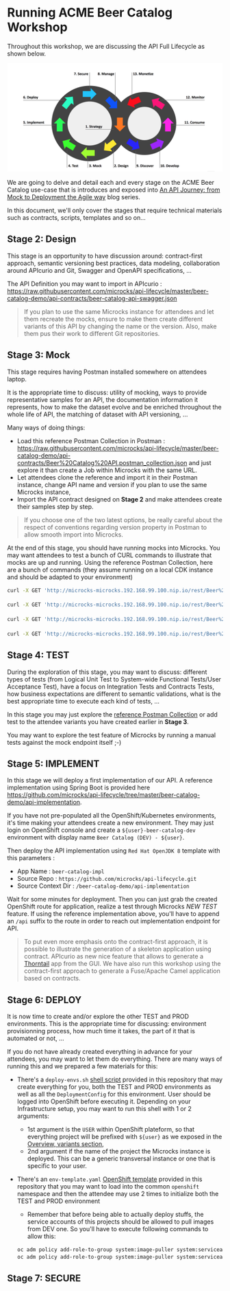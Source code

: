 # Running ACME Beer Catalog Workshop

Throughout this workshop, we are discussing the API Full Lifecycle as shown below.

![API Full Lifecycle](./assets/api-full-lifecycle.png)

We are going to delve and detail each and every stage on the ACME Beer Catalog use-case that is introduces and exposed into [An API Journey: from Mock to Deployment the Agile way](https://developers.redhat.com/blog/2018/04/11/api-journey-idea-deployment-agile-part1/) blog series.

In this document, we'll only cover the stages that require technical materials such as contracts, scripts, templates and so on...

## Stage 2: Design

This stage is an opportunity to have discussion around: contract-first approach, semantic versioning best practices, data modeling, collaboration around APIcurio and Git, Swagger and OpenAPI specifications, ...

The API Definition you may want to import in APIcurio : https://raw.githubusercontent.com/microcks/api-lifecycle/master/beer-catalog-demo/api-contracts/beer-catalog-api-swagger.json

> If you plan to use the same Microcks instance for attendees and let them recreate the mocks, ensure to make them create different variants of this API by changing the name or the version. Also, make them pus their work to different Git repositories.

## Stage 3: Mock

This stage requires having Postman installed somewhere on attendees laptop.

It is the appropriate time to discuss: utility of mocking, ways to provide representative samples for an API, the documentation information it represents, how to make the dataset evolve and be enriched throughout the whole life of API, the matching of dataset with API versioning, ...

Many ways of doing things:
* Load this reference Postman Collection in Postman : https://raw.githubusercontent.com/microcks/api-lifecycle/master/beer-catalog-demo/api-contracts/Beer%20Catalog%20API.postman_collection.json and just explore it than create a Job within Microcks with the same URL.
* Let attendees clone the reference and import it in their Postman instance, change API name and version if you plan to use the same Microcks instance,
* Import the API contract designed on **Stage 2** and make attendees create their samples step by step.

> If you choose one of the two latest options, be really careful about the respect of conventions regarding version property in Postman to allow smooth import into Microcks.

At the end of this stage, you should have running mocks into Microcks. You may want attendees to test a bunch of CURL commands to illustrate that mocks are up and running. Using the reference Postman Collection, here are a bunch of commands (they assume running on a local CDK instance and should be adapted to your environment)

```sh
curl -X GET 'http://microcks-microcks.192.168.99.100.nip.io/rest/Beer%20Catalog%20API/0.9/beer/Weissbier'

curl -X GET 'http://microcks-microcks.192.168.99.100.nip.io/rest/Beer%20Catalog%20API/0.9/beer?page=0'

curl -X GET 'http://microcks-microcks.192.168.99.100.nip.io/rest/Beer%20Catalog%20API/0.9/beer?page=1'

curl -X GET 'http://microcks-microcks.192.168.99.100.nip.io/rest/Beer%20Catalog%20API/0.9/beer/findByStatus/available'
```

## Stage 4: TEST

During the exploration of this stage, you may want to discuss: different types of tests (from Logical Unit Test to System-wide Functional Tests/User Acceptance Test), have a focus on Integration Tests and Contracts Tests, how business expectations are different to semantic validations, what is the best appropriate time to execute each kind of tests, ...

In this stage you may just explore the [reference Postman Collection](https://raw.githubusercontent.com/microcks/api-lifecycle/master/beer-catalog-demo/api-contracts/Beer%20Catalog%20API.postman_collection.json) or add test to the attendee variants you have created earlier in **Stage 3**.

You may want to explore the test feature of Microcks by running a manual tests against the mock endpoint itself ;-)

## Stage 5: IMPLEMENT

In this stage we will deploy a first implementation of our API. A reference implementation using Spring Boot is provided here https://github.com/microcks/api-lifecycle/tree/master/beer-catalog-demo/api-implementation.

If you have not pre-populated all the OpenShift/Kubernetes environments, it's time making your attendees create a new environment. They may just login on OpenShift console and create a `${user}-beer-catalog-dev` environment with display name `Beer Catalog (DEV) - ${user}`.

Then deploy the API implementation using `Red Hat OpenJDK 8` template with this parameters :
* App Name : `beer-catalog-impl`
* Source Repo : `https://github.com/microcks/api-lifecycle.git`
* Source Context Dir : `/beer-catalog-demo/api-implementation`

Wait for some minutes for deployment. Then you can just grab the created OpenShift route for application, realize a test through Microcks *NEW TEST* feature. If using the reference implementation above, you'll have to append an `/api` suffix to the route in order to reach out implementation endpoint for API.

> To put even more emphasis onto the contract-first approach, it is possible to illustrate the generation of a skeleton application using contract. APIcurio as new nice feature that allows to generate a [Thorntail](https://thorntail.io/) app from the GUI. We have also run this workshop using the contract-first approach to generate a Fuse/Apache Camel application based on contracts.

## Stage 6: DEPLOY

It is now time to create and/or explore the other TEST and PROD environments. This is the appropriate time for discussing: environment provisionning process, how much time it takes, the part of it that is automated or not, ...

If you do not have already created everything in advance for your attendees, you may want to let them do everything. There are many ways of running this and we prepared a few materials for this:

* There's a `deploy-envs.sh` [shell script](./deploy-envs.sh) provided in this repository that may create everything for you, both the TEST and PROD environments as well as all the `DeploymentConfig` for this environment. User should be logged into OpenShift before executing it. Depending on your Infrastructure setup, you may want to run this shell with 1 or 2 arguments:
  * 1st argument is the `USER` within OpenShift plateform, so that everything project will be prefixed with `${user}` as we exposed in the [Overview, variants section](./README.md),
  * 2nd argument if the name of the project the Microcks instance is deployed. This can be a generic transversal instance or one that is specific to your user.

* There's an `env-template.yaml` [OpenShift template](./env-template.yaml) provided in this repository that you may want to load into the common `openshift` namespace and then the attendee may use 2 times to initialize both the TEST and PROD environment
  * Remember that before being able to actually deploy stuffs, the service accounts of this projects should be allowed to pull images from DEV one. So you'll have to execute following commands to allow this:
  ```sh
  oc adm policy add-role-to-group system:image-puller system:serviceaccounts:${TEST_ENV} -n ${DEV_ENV}
  oc adm policy add-role-to-group system:image-puller system:serviceaccounts:${PROD_ENV} -n ${DEV_ENV}
  ```



## Stage 7: SECURE
